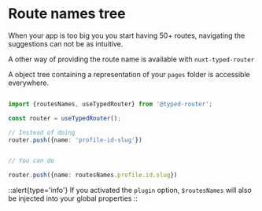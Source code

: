 # Route names tree

When your app is too big you you start having 50+ routes, navigating the suggestions can not be as intuitive.

A other way of providing the route name is available with `nuxt-typed-router`

A object tree containing a representation of your `pages` folder is accessible everywhere.

```ts

import {routesNames, useTypedRouter} from '@typed-router';

const router = useTypedRouter();

// Instead of doing
router.push({name: 'profile-id-slug'})


// You can do

router.push({name: routesNames.profile.id.slug})
```


::alert{type='info'}
If you activated the `plugin` option, `$routesNames` will also be injected into your global properties
::